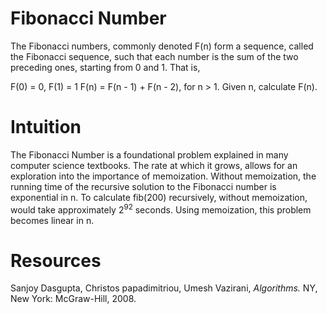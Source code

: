 # Fibonacci Number

The Fibonacci numbers, commonly denoted F(n) form a sequence, called the Fibonacci sequence, such that each number is the sum of the two preceding ones, starting from 0 and 1. That is,

F(0) = 0, F(1) = 1
F(n) = F(n - 1) + F(n - 2), for n > 1.
Given n, calculate F(n).

# Intuition

The Fibonacci Number is a foundational problem explained in many computer science textbooks.  The rate at which it grows, allows for an exploration into the importance of memoization.  Without memoization, the running time of the recursive solution to the Fibonacci number is exponential in n.  To calculate fib(200) recursively, without memoization, would take approximately 2<sup>92</sup> seconds.  Using memoization, this problem becomes linear in n.


# Resources

Sanjoy Dasgupta, Christos papadimitriou, Umesh Vazirani, *Algorithms.* NY, New York: McGraw-Hill, 2008.
